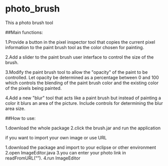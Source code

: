 photo_brush
===========
This a photo brush tool


##Main functions:

1.Provide a button in the pixel inspector tool that copies the current pixel 
information to the paint brush tool as the color chosen for painting. 

2.Add a slider to the paint brush user interface to control the size of the brush. 

3.Modify the paint brush tool to allow the "opacity" of the paint to be controlled. Let opacity 
be determined as a percentage between 0 and 100 which controls the blending of the paint brush 
color and the existing color of the pixels being painted. 

4.Add a new "blur" tool that acts like a paint brush but instead of painting a color it blurs 
an area of the picture. Include controls for determining the blur area size. 




##How to use:

1.download the whole package
2.click the brush.jar and run the application

if you want to import your own image or use URL 

1.download the package and import to your eclipse or other environment
2.open ImageEditor.java
3.you can enter your photo link in readFromURL(“”).
4.run ImageEditor



